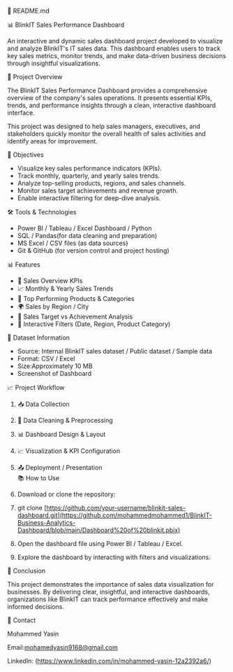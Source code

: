 📄 README.md

📊 BlinkIT Sales Performance Dashboard

An interactive and dynamic sales dashboard project developed to visualize and analyze BlinkIT's IT sales data. This dashboard enables users to track key sales metrics, monitor trends, and make data-driven business decisions through insightful visualizations.

📌 Project Overview

The BlinkIT Sales Performance Dashboard provides a comprehensive overview of the company's sales operations. It presents essential KPIs, trends, and performance insights through a clean, interactive dashboard interface.  

This project was designed to help sales managers, executives, and stakeholders quickly monitor the overall health of sales activities and identify areas for improvement.

🎯 Objectives

- Visualize key sales performance indicators (KPIs).
- Track monthly, quarterly, and yearly sales trends.
- Analyze top-selling products, regions, and sales channels.
- Monitor sales target achievements and revenue growth.
- Enable interactive filtering for deep-dive analysis.

🛠️ Tools & Technologies

- Power BI / Tableau / Excel Dashboard / Python 
- SQL / Pandas(for data cleaning and preparation)
- MS Excel / CSV files (as data sources)
- Git & GitHub (for version control and project hosting)


📊 Features

- 📌 Sales Overview KPIs  
- 📈 Monthly & Yearly Sales Trends  
- 🛒 Top Performing Products & Categories  
- 🌍 Sales by Region / City  
- 🎯 Sales Target vs Achievement Analysis  
- 📌 Interactive Filters (Date, Region, Product Category)

 📑 Dataset Information

- Source: Internal BlinkIT sales dataset / Public dataset / Sample data
- Format: CSV / Excel
- Size:Approximately  10 MB
- Screenshot of Dashboard

📈 Project Workflow

1. 📥 Data Collection  
2. 🧹 Data Cleaning & Preprocessing  
3. 📊 Dashboard Design & Layout  
4. 📈 Visualization & KPI Configuration  
5. 📤 Deployment / Presentation  
📚 How to Use

1. Download or clone the repository:
2. git clone [https://github.com/your-username/blinkit-sales-dashboard.git](https://github.com/mohammedmohammed1/BlinkIT-Business-Analytics-Dashboard/blob/main/Dashboard%20of%20blinkit.pbix)
3. Open the dashboard file using Power BI / Tableau / Excel.
4. Explore the dashboard by interacting with filters and visualizations.

📌 Conclusion

This project demonstrates the importance of sales data visualization for businesses. By delivering clear, insightful, and interactive dashboards, organizations like BlinkIT can track performance effectively and make informed decisions.

📧 Contact

Mohammed Yasin

Email:mohamedyasin9168@gmail.com  

LinkedIn: (https://www.linkedin.com/in/mohammed-yasin-12a2392a6/) 
